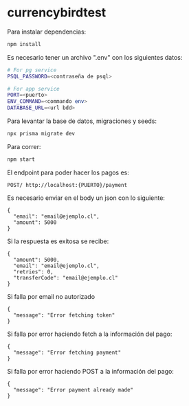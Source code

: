 # currencybirdtest

Para instalar dependencias:

```bash
npm install
```

Es necesario tener un archivo ".env" con los siguientes datos:

```bash
# For pg service
PSQL_PASSWORD=<contraseña de psql>

# For app service
PORT=<puerto>
ENV_COMMAND=<commando env>
DATABASE_URL=<url bdd>
```

Para levantar la base de datos, migraciones y seeds:

```bash
npx prisma migrate dev
```

Para correr:

```bash
npm start
```

El endpoint para poder hacer los pagos es:

```
POST/ http://localhost:{PUERTO}/payment
```

Es necesario enviar en el body un json con lo siguiente:

```
{
  "email": "email@ejemplo.cl",
  "amount": 5000
}
```

Si la respuesta es exitosa se recibe:

```
{
  "amount": 5000,
  "email": "email@ejemplo.cl",
  "retries": 0,
  "transferCode": "email@ejemplo.cl"
}
```

Si falla por email no autorizado

```
{
  "message": "Error fetching token"
}
```

Si falla por error haciendo fetch a la información del pago:

```
{
  "message": "Error fetching payment"
}
```

Si falla por error haciendo POST a la información del pago:

```
{
  "message": "Error payment already made"
}
```
